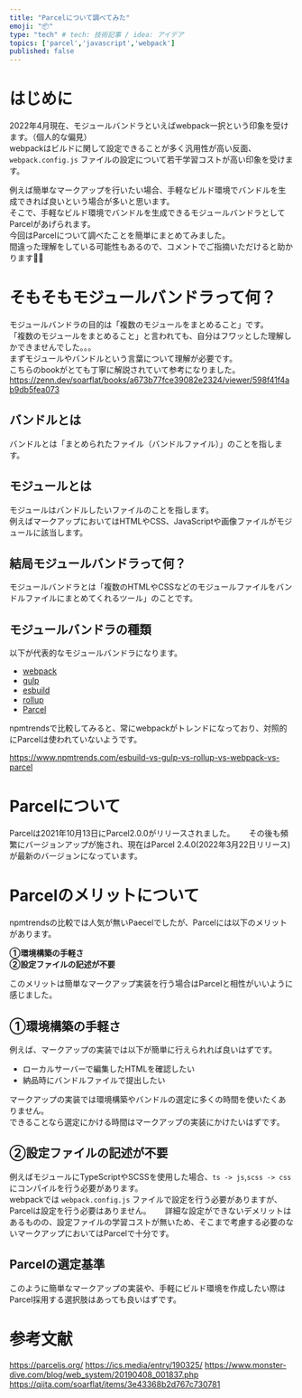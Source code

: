 ```yaml
---
title: "Parcelについて調べてみた"
emoji: "📦"
type: "tech" # tech: 技術記事 / idea: アイデア
topics: ['parcel','javascript','webpack']
published: false
---
```


# はじめに

2022年4月現在、モジュールバンドラといえばwebpack一択という印象を受けます。（個人的な偏見）  
webpackはビルドに関して設定できることが多く汎用性が高い反面、`webpack.config.js` ファイルの設定について若干学習コストが高い印象を受けます。  

例えば簡単なマークアップを行いたい場合、手軽なビルド環境でバンドルを生成できれば良いという場合が多いと思います。  
そこで、手軽なビルド環境でバンドルを生成できるモジュールバンドラとしてParcelがあげられます。  
今回はParcelについて調べたことを簡単にまとめてみました。  
間違った理解をしている可能性もあるので、コメントでご指摘いただけると助かります🙇‍♂️

# そもそもモジュールバンドラって何？
モジュールバンドラの目的は「複数のモジュールをまとめること」です。  
「複数のモジュールをまとめること」と言われても、自分はフワッとした理解しかできませんでした。。。  
まずモジュールやバンドルという言葉について理解が必要です。  
こちらのbookがとても丁寧に解説されていて参考になりました。　　
https://zenn.dev/soarflat/books/a673b77fce39082e2324/viewer/598f41f4ab9db5fea073

## バンドルとは
バンドルとは「まとめられたファイル（バンドルファイル）」のことを指します。  

## モジュールとは
モジュールはバンドルしたいファイルのことを指します。  
例えばマークアップにおいてはHTMLやCSS、JavaScriptや画像ファイルがモジュールに該当します。  

## 結局モジュールバンドラって何？
モジュールバンドラとは「複数のHTMLやCSSなどのモジュールファイルをバンドルファイルにまとめてくれるツール」のことです。  

## モジュールバンドラの種類
以下が代表的なモジュールバンドラになります。  

* [webpack](https://webpack.js.org/)
* [gulp](https://gulpjs.com/)
* [esbuild](https://esbuild.github.io/)
* [rollup](https://rollupjs.org/guide/en/)
* [Parcel](https://parceljs.org/)

npmtrendsで比較してみると、常にwebpackがトレンドになっており、対照的にParcelは使われていないようです。  

https://www.npmtrends.com/esbuild-vs-gulp-vs-rollup-vs-webpack-vs-parcel

# Parcelについて
Parcelは2021年10月13日にParcel2.0.0がリリースされました。　　
その後も頻繁にバージョンアップが施され、現在はParcel 2.4.0(2022年3月22日リリース)が最新のバージョンになっています。

# Parcelのメリットについて
npmtrendsの比較では人気が無いPaecelでしたが、Parcelには以下のメリットがあります。  

**①環境構築の手軽さ**  
**②設定ファイルの記述が不要**

このメリットは簡単なマークアップ実装を行う場合はParcelと相性がいいように感じました。

## ①環境構築の手軽さ　

例えば、マークアップの実装では以下が簡単に行えられれば良いはずです。
* ローカルサーバーで編集したHTMLを確認したい
* 納品時にバンドルファイルで提出したい

マークアップの実装では環境構築やバンドルの選定に多くの時間を使いたくありません。  
できることなら選定にかける時間はマークアップの実装にかけたいはずです。

## ②設定ファイルの記述が不要
例えばモジュールにTypeScriptやSCSSを使用した場合、`ts -> js`,`scss -> css` にコンパイルを行う必要があります。  
webpackでは `webpack.config.js` ファイルで設定を行う必要がありますが、Parcelは設定を行う必要はありません。　　
詳細な設定ができないデメリットはあるものの、設定ファイルの学習コストが無いため、そこまで考慮する必要のないマークアップにおいてはParcelで十分です。
## Parcelの選定基準
このように簡単なマークアップの実装や、手軽にビルド環境を作成したい際はParcel採用する選択肢はあっても良いはずです。




# 参考文献
https://parceljs.org/
https://ics.media/entry/190325/
https://www.monster-dive.com/blog/web_system/20190408_001837.php
https://qiita.com/soarflat/items/3e43368b2d767c730781
